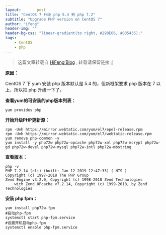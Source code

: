 ```yaml
---
layout:       post
title: "CentOS 7 升级 php 5.4 到 php 7.2"
subtitle: "Upgrade PHP version on CentOS 7"
author: "ifeng"
header-img: ""
header-bg-css: "linear-gradient(to right, #298E66, #035435);"
tags:
    - CentOS
    - php
---
```

> 这篇文章转载自 [HiFeng’Blog](https://www.hicairo.com/post/44.html) , 转载请保留链接 ;)

**原因：**

CentOS 7 下 yum 安装 php 版本默认是 5.4 的，但新框架要求 php 版本在 7 以上，所以把 php 升级一下了。

**查看yum的可安装的php版本列表：**

```shell
yum provides php
```

**开始升级PHP更新源：**

```shell
rpm -Uvh https://mirror.webtatic.com/yum/el7/epel-release.rpm 
rpm -Uvh https://mirror.webtatic.com/yum/el7/webtatic-release.rpm
yum remove php-common -y  
yum install -y php72w php72w-opcache php72w-xml php72w-mcrypt php72w-gd php72w-devel php72w-mysql php72w-intl php72w-mbstring
```

**查看版本：**

```shell
php -v
PHP 7.2.14 (cli) (built: Jan 12 2019 12:47:33) ( NTS )
Copyright (c) 1997-2018 The PHP Group
Zend Engine v3.2.0, Copyright (c) 1998-2018 Zend Technologies
    with Zend OPcache v7.2.14, Copyright (c) 1999-2018, by Zend Technologies
```

**安装 php fpm：**

```shell
yum install php72w-fpm
#启动php-fpm
systemctl start php-fpm.service
#设置开机启动php-fpm
systemctl enable php-fpm.service
```
